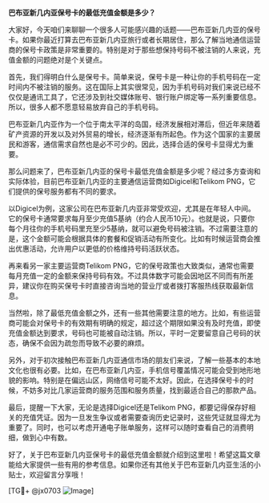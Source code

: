 **巴布亚新几内亚保号卡的最低充值金额是多少？**

大家好，今天咱们来聊聊一个很多人可能感兴趣的话题——巴布亚新几内亚的保号卡。如果你最近打算去巴布亚新几内亚旅行或者长期居住，那么了解当地通信运营商的保号卡政策是非常重要的。特别是对于那些想保持号码不被注销的人来说，充值金额的问题绝对是个关键点。

首先，我们得明白什么是保号卡。简单来说，保号卡是一种让你的手机号码在一定时间内不被注销的服务。这在国际上其实很常见，因为手机号码对我们来说已经不仅仅是通讯工具了，它还涉及到社交媒体账号、银行账户绑定等一系列重要信息。所以，很多人都不愿意轻易放弃自己的手机号码。

巴布亚新几内亚作为一个位于南太平洋的岛国，经济发展相对滞后，但近年来随着矿产资源的开发以及对外贸易的增长，经济逐渐有所起色。作为这个国家的主要居民和游客，通信需求自然也是必不可少的。因此，选择合适的保号卡显得尤为重要。

那么问题来了，巴布亚新几内亚的保号卡最低充值金额是多少呢？经过多方查询和实际体验，目前巴布亚新几内亚的主要通信运营商如Digicel和Telikom PNG，它们提供的保号服务都有不同的要求。

以Digicel为例，这家公司在巴布亚新几内亚非常受欢迎，尤其是在年轻人中间。它的保号卡通常要求每月至少充值5基纳（约合人民币10元）。也就是说，只要你每个月往你的手机号码里充至少5基纳，就可以避免号码被注销。不过需要注意的是，这个金额可能会根据具体的套餐和促销活动有所变化。比如有时候运营商会推出优惠活动，允许用户以更低的价格维持号码活跃状态。

再来看另一家主要运营商Telikom PNG，它的保号政策也大致类似，通常也需要每月充值一定的金额来保持号码有效。不过具体数字可能会因地区不同而有所差异，建议你在购买保号卡时直接咨询当地的营业厅或者拨打客服热线获取最新信息。

当然啦，除了最低充值金额之外，还有一些其他需要注意的地方。比如，有些运营商可能会对保号卡的有效期有明确的规定，超过这个期限如果没有及时充值，即使充值金额达到要求，号码也可能被自动注销。所以，平时一定要留意自己号码的状态，确保不会因为疏忽而导致不必要的麻烦。

另外，对于初次接触巴布亚新几内亚通信市场的朋友们来说，了解一些基本的本地文化也很有必要。比如，在巴布亚新几内亚，手机信号覆盖情况可能会受到地形地貌的影响。特别是在偏远山区，网络信号可能不太好。因此，在选择保号卡的时候，不妨多对比几家运营商的服务范围和服务质量，找到最适合自己的那款产品。

最后，提醒一下大家，无论是选择Digicel还是Telikom PNG，都要记得保存好相关的充值凭证。因为一旦发生争议或者需要查询历史记录时，这些凭证就显得尤为重要了。同时，也可以考虑开通电子账单服务，这样可以随时查看自己的消费明细，做到心中有数。

好了，关于巴布亚新几内亚保号卡的最低充值金额就介绍到这里啦！希望这篇文章能给大家提供一些有用的参考信息。如果你还有其他关于巴布亚新几内亚生活的小贴士，欢迎留言分享哦！

[TG💪+ @jx0703 ![Image](https://github.com/user-attachments/assets/dbca1d08-cadb-493c-b0ec-ad6f7a83f270)]